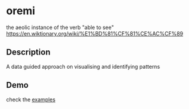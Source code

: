 # oremi
the aeolic instance of the verb "able to see" https://en.wiktionary.org/wiki/%E1%BD%81%CF%81%CE%AC%CF%89 

## Description
A data guided approach on visualising and identifying patterns

## Demo

check the [examples](../master/examples/graph/graph.go)

